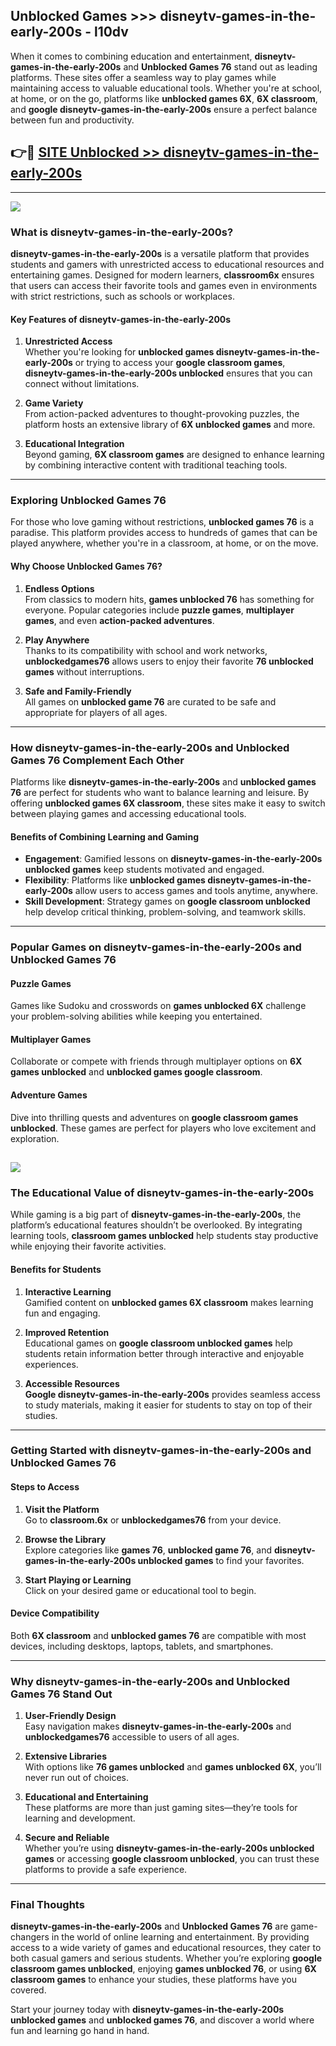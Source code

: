## Unblocked Games >>> disneytv-games-in-the-early-200s - l10dv 

When it comes to combining education and entertainment, **disneytv-games-in-the-early-200s** and **Unblocked Games 76** stand out as leading platforms. These sites offer a seamless way to play games while maintaining access to valuable educational tools. Whether you're at school, at home, or on the go, platforms like **unblocked games 6X**, **6X classroom**, and **google disneytv-games-in-the-early-200s** ensure a perfect balance between fun and productivity.
## 👉🔴 [SITE Unblocked >> disneytv-games-in-the-early-200s](http://premium.freeplayer.one?title=disneytv-games-in-the-early-200s&ref=22JU)
---
<a href="http://premium.freeplayer.one?title=disneytv-games-in-the-early-200s&ref=22JU/"><img src="https://github.com/user-attachments/assets/438f12ca-57a4-47a3-8ead-c64da593a1e5"/></a>
### What is disneytv-games-in-the-early-200s?  

**disneytv-games-in-the-early-200s** is a versatile platform that provides students and gamers with unrestricted access to educational resources and entertaining games. Designed for modern learners, **classroom6x** ensures that users can access their favorite tools and games even in environments with strict restrictions, such as schools or workplaces.  

#### Key Features of disneytv-games-in-the-early-200s  

1. **Unrestricted Access**  
   Whether you're looking for **unblocked games disneytv-games-in-the-early-200s** or trying to access your **google classroom games**, **disneytv-games-in-the-early-200s unblocked** ensures that you can connect without limitations.  

2. **Game Variety**  
   From action-packed adventures to thought-provoking puzzles, the platform hosts an extensive library of **6X unblocked games** and more.  

3. **Educational Integration**  
   Beyond gaming, **6X classroom games** are designed to enhance learning by combining interactive content with traditional teaching tools.  



---

### Exploring Unblocked Games 76  

For those who love gaming without restrictions, **unblocked games 76** is a paradise. This platform provides access to hundreds of games that can be played anywhere, whether you're in a classroom, at home, or on the move.  

#### Why Choose Unblocked Games 76?  

1. **Endless Options**  
   From classics to modern hits, **games unblocked 76** has something for everyone. Popular categories include **puzzle games**, **multiplayer games**, and even **action-packed adventures**.  

2. **Play Anywhere**  
   Thanks to its compatibility with school and work networks, **unblockedgames76** allows users to enjoy their favorite **76 unblocked games** without interruptions.  

3. **Safe and Family-Friendly**  
   All games on **unblocked game 76** are curated to be safe and appropriate for players of all ages.  

---

### How disneytv-games-in-the-early-200s and Unblocked Games 76 Complement Each Other  

Platforms like **disneytv-games-in-the-early-200s** and **unblocked games 76** are perfect for students who want to balance learning and leisure. By offering **unblocked games 6X classroom**, these sites make it easy to switch between playing games and accessing educational tools.  

#### Benefits of Combining Learning and Gaming  

- **Engagement**: Gamified lessons on **disneytv-games-in-the-early-200s unblocked games** keep students motivated and engaged.  
- **Flexibility**: Platforms like **unblocked games disneytv-games-in-the-early-200s** allow users to access games and tools anytime, anywhere.  
- **Skill Development**: Strategy games on **google classroom unblocked** help develop critical thinking, problem-solving, and teamwork skills.  

---

### Popular Games on disneytv-games-in-the-early-200s and Unblocked Games 76  

#### Puzzle Games  

Games like Sudoku and crosswords on **games unblocked 6X** challenge your problem-solving abilities while keeping you entertained.  

#### Multiplayer Games  

Collaborate or compete with friends through multiplayer options on **6X games unblocked** and **unblocked games google classroom**.  

#### Adventure Games  

Dive into thrilling quests and adventures on **google classroom games unblocked**. These games are perfect for players who love excitement and exploration.  

<a href="http://download.freeplayer.one?title=disneytv-games-in-the-early-200s&ref=23D/"><img src="https://github.com/user-attachments/assets/fe0c3e91-c8e1-489c-acf0-e2f614c12fb8"/></a>
---

### The Educational Value of disneytv-games-in-the-early-200s  

While gaming is a big part of **disneytv-games-in-the-early-200s**, the platform’s educational features shouldn’t be overlooked. By integrating learning tools, **classroom games unblocked** help students stay productive while enjoying their favorite activities.  

#### Benefits for Students  

1. **Interactive Learning**  
   Gamified content on **unblocked games 6X classroom** makes learning fun and engaging.  

2. **Improved Retention**  
   Educational games on **google classroom unblocked games** help students retain information better through interactive and enjoyable experiences.  

3. **Accessible Resources**  
   **Google disneytv-games-in-the-early-200s** provides seamless access to study materials, making it easier for students to stay on top of their studies.  

---

### Getting Started with disneytv-games-in-the-early-200s and Unblocked Games 76  

#### Steps to Access  

1. **Visit the Platform**  
   Go to **classroom.6x** or **unblockedgames76** from your device.  

2. **Browse the Library**  
   Explore categories like **games 76**, **unblocked game 76**, and **disneytv-games-in-the-early-200s unblocked games** to find your favorites.  

3. **Start Playing or Learning**  
   Click on your desired game or educational tool to begin.  

#### Device Compatibility  

Both **6X classroom** and **unblocked games 76** are compatible with most devices, including desktops, laptops, tablets, and smartphones.  

---

### Why disneytv-games-in-the-early-200s and Unblocked Games 76 Stand Out  

1. **User-Friendly Design**  
   Easy navigation makes **disneytv-games-in-the-early-200s** and **unblockedgames76** accessible to users of all ages.  

2. **Extensive Libraries**  
   With options like **76 games unblocked** and **games unblocked 6X**, you’ll never run out of choices.  

3. **Educational and Entertaining**  
   These platforms are more than just gaming sites—they’re tools for learning and development.  

4. **Secure and Reliable**  
   Whether you’re using **disneytv-games-in-the-early-200s unblocked games** or accessing **google classroom unblocked**, you can trust these platforms to provide a safe experience.  

---

### Final Thoughts  

**disneytv-games-in-the-early-200s** and **Unblocked Games 76** are game-changers in the world of online learning and entertainment. By providing access to a wide variety of games and educational resources, they cater to both casual gamers and serious students. Whether you’re exploring **google classroom games unblocked**, enjoying **games unblocked 76**, or using **6X classroom games** to enhance your studies, these platforms have you covered.  

Start your journey today with **disneytv-games-in-the-early-200s unblocked games** and **unblocked games 76**, and discover a world where fun and learning go hand in hand.  